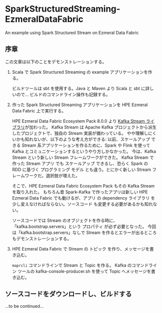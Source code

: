 # SparkStructuredStreaming-EzmeralDataFabric
An example using Spark Structured Stream on Ezmeral Data Fabric

## [](#introduction)序章

この文章は以下のことをデモンストレーションする。

1. Scala で Spark Structured Streaming の example アプリケーションを作る。

    ビルドツールは sbt を使用する。Java と Maven より Scala と sbt に詳しいので…
    ビルドのコマンドライン操作も記録する。

2. 作った Spark Structured Streaming アプリケーションを HPE Ezmeral Data Fabric 上で実行する。

    HPE Ezmeral Data Fabric Ecosystem Pack 8.0.0 より [Kafka Stream ライブラリ](https://docs.datafabric.hpe.com/72/Kafka/KStreams/KStreams.html)が加わった。
    Kafka Stream は Apache Kafka プロジェクトから派生したプロジェクトで、独自の Stream 実装が備わっている。
    やや理解しにくいかも知れないが、以下のような考え方ができる:
    以前、スケールアップ できる Stream 系アプリケーションを作るために、Spark や Flink を使って Kafka とコミュニケーションするというやり方しかなかった。
    今は、Kafka Stream という新しい Stream フレームワークができた。
    Kafka Stream で作った Stream アプリ でも スケールアップ できるし、恐らく Spark の RDD に基づく プログラミング モデル とも違う。とにかく新しい Stream フレームワークだ。選択肢が増えた。

    そこで、HPE Ezmeral Data Fabric Ecosystem Pack もその Kafka Stream を取り入れた。
    もちろん昔 Spark-Kafka で作ったアプリは新しい HPE Ezmeral Data Fabric でも動けるが、アプリ の dependency ライブラリ を少し変えなければならない。ソースコード も変更する必要があるかも知れない。

    ソースコードでは Stream のオブジェクトを作る時に、「kafka.bootstrap.servers」という プロパティ が必ず必要となった。
    今回は「kafka.bootstrap.servers」なしで Stream を作るとエラーが出るところもデモンストレーションする。

3. HPE Ezmeral Data Fabric で Stream の トピック を作り、メッセージを書き込む。

    `maprcli` コマンドラインで Stream と Topic を作る。
    Kafka のコマンドライン ツールの kafka-console-producer.sh を使って Topic へメッセージを書き込む。


## [](#download-sorce-code)ソースコードをダウンロードし、ビルドする

...to be continued...
